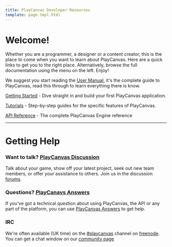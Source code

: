 ```yaml
---
title: PlayCanvas Developer Resources
template: page.tmpl.html
---
```


# Welcome!

Whether you are a programmer, a designer or a content creator, this is the place to come when you want to learn about PlayCanvas. Here are a quick links to get you to the right place. Alternatively, browse the full documentation using the menu on the left. Enjoy!

We suggest you start reading the [User Manual](/user-manual), it's the complete guide to PlayCanvas, read this through to learn everything there is know.

[Getting Started](/getting-started) - Dive straight in and build your first PlayCanvas application.

[Tutorials](/tutorials) - Step-by-step guides for the specific features of PlayCanvas.

[API Reference](/engine/api/stable) - The complete PlayCanvas Engine reference

<hr />

# Getting Help

### Want to talk? [PlayCanvas Discussion](http://forum.playcanvas.com/)

Talk about your game, show off your latest project, seek out new team members, or offer your assistance to others. Join us in the discussion [forums](http://forum.playcanvas.com/).


### Questions? [PlayCanavs Answers](http://answers.playcanvas.com/)

If you've got a technical question about using PlayCanvas, the API or any part of the platform, you can use [PlayCanvas Answers](http://answers.playcanvas.com/) to get help.

### IRC

We're often available (UK time) on the [#playcanvas](http://webchat.freenode.net/?channels=playcanvas&uio=d4) channel on [freenode](http://freenode.net). You can get a chat window on our [community page](http://playcanvas.com/community)